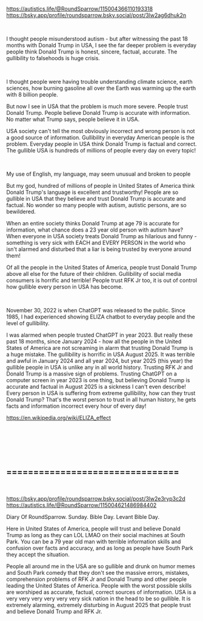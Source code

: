 https://autistics.life/@RoundSparrow/115004366110193318   
https://bsky.app/profile/roundsparrow.bsky.social/post/3lw2ag6dhuk2n   

&nbsp;


I thought people misunderstood autism - but after witnessing the past 18 months with Donald Trump in USA, I see the far deeper problem is everyday people think Donald Trump is honest, sincere, factual, accurate. The gullibility to falsehoods is huge crisis.

&nbsp;

I thought people were having trouble understanding climate science, earth sciences, how burning gasoline all over the Earth was warming up the earth with 8 billion people.

But now I see in USA that the problem is much more severe. People trust Donald Trump. People believe Donald Trump is accurate with information. No matter what Trump says, people believe it in USA.

USA society can't tell the most obviously incorrect and wrong person is not a good source of information. Gullibility in everyday American people is the problem. Everyday people in USA think Donald Trump is factual and correct. The gullible USA is hundreds of millions of people every day on every topic!

&nbsp;

My use of English, my language, may seem unusual and broken to people

But my god, hundred of millions of people in United States of America think Donald Trump's language is excellent and trustworthy!  People are so gullible in USA that they believe and trust Donald Trump is accurate and factual. No wonder so many people with autism, autistic persons, are so bewildered.

When an entire society thinks Donald Trump at age 79 is accurate for information, what chance does a 23 year old person with autism have? When everyone in USA society treats Donald Trump as hilarious and funny - something is very sick with EACH and EVERY PERSON in the world who isn't alarmed and disturbed that a liar is being trusted by everyone around them! 

Of all the people in the United States of America, people trust Donald Trump above all else for the future of their children. Gullibility of social media consumers is horrific and terrible! People trust RFK Jr too, it is out of control how gullible every person in USA has become.

&nbsp;

November 30, 2022 is when ChatGPT was released to the public. Since 1985, I had experienced showing ELIZA chatbot to everyday people and the level of gullibility. 

I was alarmed when people trusted ChatGPT in year 2023. But really these past 18 months, since January 2024 - how all the people in the United States of America are not screaming in alarm that trusting Donald Trump is a huge mistake. The gullibility is horrific in USA August 2025. It was terrible and awful in January 2024 and all year 2024, but year 2025 (this year) the gullible people in USA is unlike any in all world history. Trusting RFK Jr and Donald Trump is a massive sign of problems. Trusting ChatGPT on a computer screen in year 2023 is one thing, but believing Donald Trump is accurate and factual in August 2025 is a sickness I can't even describe! Every person in USA is suffering from extreme gullibility, how can they trust Donald Trump? That's the worst person to trust in all human history, he gets facts and information incorrect every hour of every day!

https://en.wikipedia.org/wiki/ELIZA_effect

&nbsp;

&nbsp;

&nbsp;

================================
-------------------------------------

&nbsp;

https://bsky.app/profile/roundsparrow.bsky.social/post/3lw2e3ryp3c2d     
https://autistics.life/@RoundSparrow/115004621486984402     

Diary Of RoundSparrow. Sunday. Bible Day. Levant Bible Day.

Here in United States of America, people will trust and believe Donald Trump as long as they can LOL LMAO on their social machines at South Park. You can be a 79 year old man with terrible information skills and confusion over facts and accuracy, and as long as people have South Park they accept the situation.

People all around me in the USA are so gullible and drunk on humor memes and South Park comedy that they don't see the massive errors, mistakes, comprehension problems of RFK Jr and Donald Trump and other people leading the United States of America. People with the worst possible skills are worshiped as accurate, factual, correct sources of information. USA is a very very very very very very sick nation in the head to be so gullible. It is extremely alarming, extremely disturbing in August 2025 that people trust and believe Donald Trump and RFK Jr.
